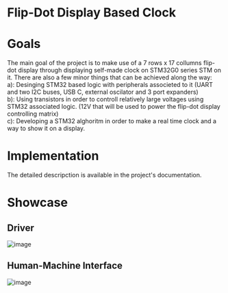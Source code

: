 ﻿# Flip-Dot Display Based Clock
# Goals
The main goal of the project is to make use of a 7 rows x 17 collumns flip-dot display through displaying self-made clock on STM32G0 series STM on it.
There are also a few minor things that can be achieved along the way:<br/>
a): Desinging STM32 based logic with peripherals associeted to it (UART and two I2C buses, USB C, external oscilator and 3 port expanders) <br/>
b): Using transistors in order to controll relatively large voltages using STM32 associated logic. (12V that will be used to power the flip-dot display controlling matrix)<br/>
c): Developing a STM32 alghoritm in order to make a real time clock and a way to show it on a display.<br/>
# Implementation
The detailed descripction is available in the project's documentation.
# Showcase
## Driver
![image](https://github.com/user-attachments/assets/dd64811a-9bbe-427c-9f66-92bbc972af38)
## Human-Machine Interface
![image](https://github.com/user-attachments/assets/5c7b495d-bbb9-44a0-8357-0dd837e4e773)

